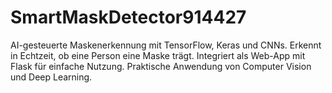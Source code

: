 # SmartMaskDetector914427
AI-gesteuerte Maskenerkennung mit TensorFlow, Keras und CNNs. Erkennt in Echtzeit, ob eine Person eine Maske trägt. Integriert als Web-App mit Flask für einfache Nutzung. Praktische Anwendung von Computer Vision und Deep Learning.
